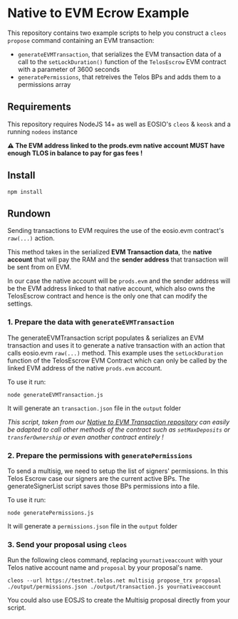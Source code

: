# Native to EVM Ecrow Example

This repository contains two example scripts to help you construct a `cleos propose` command containing an EVM transaction:

- `generateEVMTransaction`, that serializes the EVM transaction data of a call to the `setLockDuration()` function of the `TelosEscrow` EVM contract with a parameter of 3600 seconds
- `generatePermissions`, that retreives the Telos BPs and adds them to a permissions array

## Requirements

This repository requires NodeJS 14+ as well as EOSIO's `cleos` & `keosk` and a running `nodeos` instance

**⚠️ The EVM address linked to the prods.evm native account MUST have enough TLOS in balance to pay for gas fees !**

## Install

`npm install`

## Rundown

Sending transactions to EVM requires the use of the eosio.evm contract's `raw(...)` action.

This method takes in the serialized **EVM Transaction data**, the **native account** that will pay the RAM and the **sender address** that transaction will be sent from on EVM.

In our case the native account will be `prods.evm` and the sender address will be the EVM address linked to that native account, which also owns the TelosEscrow contract and hence is the only one that can modify the settings.

### 1. Prepare the data with `generateEVMTransaction`

The generateEVMTransaction script populates & serializes an EVM transaction and uses it to generate a native transaction with an action that calls eosio.evm `raw(...)` method. This example uses the `setLockDuration` function of the TelosEscrow EVM Contract which can only be called by the linked EVM address of the native `prods.evm` account. 

To use it run:

`node generateEVMTransaction.js`

It will generate an `transaction.json` file in the `output` folder

_This script, taken from our [Native to EVM Transaction repository](https://github.com/telosnetwork/native-to-evm-transaction) can easily be adapted to call other methods of the contract such as `setMaxDeposits` or `transferOwnership` or even another contract entirely !_

### 2. Prepare the permissions with `generatePermissions`

To send a multisig, we need to setup the list of signers' permissions. In this Telos Escrow case our signers are the current active BPs.
The generateSignerList script saves those BPs permissions into a file.

To use it run:

`node generatePermissions.js`

It will generate a `permissions.json` file in the `output` folder

### 3. Send your proposal using `cleos`

Run the following cleos command, replacing `yournativeaccount` with your Telos native account name and `proposal` by your proposal's name.

```cleos --url https://testnet.telos.net multisig propose_trx proposal ./output/permissions.json ./output/transaction.js yournativeaccount```

You could also use EOSJS to create the Multisig proposal directly from your script.

